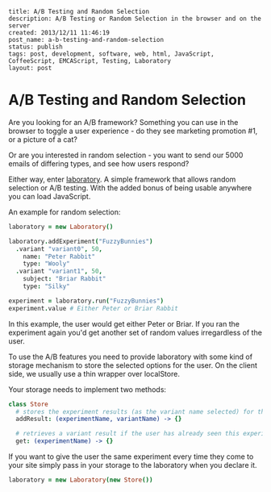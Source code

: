 ```
title: A/B Testing and Random Selection
description: A/B Testing or Random Selection in the browser and on the server
created: 2013/12/11 11:46:19
post_name: a-b-testing-and-random-selection
status: publish
tags: post, development, software, web, html, JavaScript, CoffeeScript, EMCAScript, Testing, Laboratory
layout: post
```

# A/B Testing and Random Selection

Are you looking for an A/B framework? Something you can use in the browser to toggle a user experience - do they see marketing promotion #1, or a picture of a cat?

Or are you interested in random selection - you want to send our 5000 emails of differing types, and see how users respond?

Either way, enter [laboratory](http://www.github.com/goodeggs/laboratory). A simple framework that allows random selection or A/B testing. With the added bonus of being usable anywhere you can load JavaScript.

An example for random selection:

``` coffeescript
laboratory = new Laboratory()

laboratory.addExperiment("FuzzyBunnies")
  .variant "variant0", 50,
    name: "Peter Rabbit"
    type: "Wooly"
  .variant "variant1", 50,
    subject: "Briar Rabbit"
    type: "Silky"

experiment = laboratory.run("FuzzyBunnies")
experiment.value # Either Peter or Briar Rabbit
```

In this example, the user would get either Peter or Briar. If you ran the experiment again you'd get another set of random values irregardless of the user.

To use the A/B features you need to provide laboratory with some kind of storage mechanism to store the selected options for the user. On the client side, we usually use a thin wrapper over localStore.

Your storage needs to implement two methods:

``` coffeescript
class Store
  # stores the experiment results (as the variant name selected) for this user
  addResult: (experimentName, variantName) -> {}

  # retrieves a variant result if the user has already seen this experiment
  get: (experimentName) -> {}
```

If you want to give the user the same experiment every time they come to your site simply pass in your storage to the laboratory when you declare it.

``` coffeescript
laboratory = new Laboratory(new Store())
```
